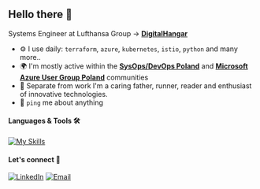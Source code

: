 ## Hello there 👋

Systems Engineer at Lufthansa Group -> [**DigitalHangar**](http://digitalhangar.aero)<br>

- ⚙️ I use daily: `terraform`, `azure`, `kubernetes`, `istio`, `python` and many more..
- 🌍 I'm mostly active within the [**SysOps/DevOps Poland**](https://www.sysopspolska.pl) and [**Microsoft Azure User Group Poland**](https://www.meetup.com/pl-PL/microsoft-azure-users-group-poland/) communities
- 🏃 Separate from work I'm a caring father, runner, reader and enthusiast of innovative technologies.
- 💬 `ping` me about anything


#### Languages & Tools 🛠

[![My Skills](https://skillicons.dev/icons?i=terraform,azure,kubernetes,git,py,go,linux,bash,elasticsearch,cloudflare)](https://skillicons.dev)


#### Let's connect 🤝

[![LinkedIn](https://img.shields.io/badge/LinkedIn-blue?style=for-the-badge&logo=Linkedin&logoColor=white)](https://www.linkedin.com/in/mikolajborecki/)
[![Email](https://img.shields.io/badge/Email-D14836?style=for-the-badge&logo=Gmail&logoColor=white)](mailto:mikolaj.borecki1@gmail.com)
